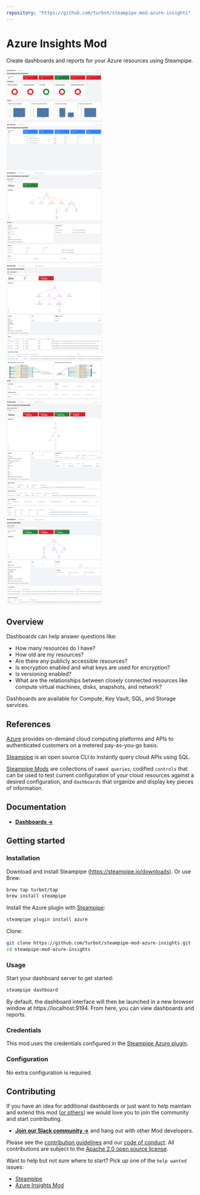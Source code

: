 ```yaml
---
repository: "https://github.com/turbot/steampipe-mod-azure-insights"
---
```


# Azure Insights Mod

Create dashboards and reports for your Azure resources using Steampipe.

<img src="https://raw.githubusercontent.com/turbot/steampipe-mod-azure-insights/main/docs/images/azure_storage_account_dashboard.png" width="50%" type="thumbnail"/>
<img src="https://raw.githubusercontent.com/turbot/steampipe-mod-azure-insights/main/docs/images/azure_storage_account_age.png" width="50%" type="thumbnail"/>
<img src="https://raw.githubusercontent.com/turbot/steampipe-mod-azure-insights/staging/docs/images/azure_activedirectory_group_detail.png" width="50%" type="thumbnail"/>
<img src="https://raw.githubusercontent.com/turbot/steampipe-mod-azure-insights/staging/docs/images/azure_network_virtual_network_detail.png" width="50%" type="thumbnail"/>
<img src="https://raw.githubusercontent.com/turbot/steampipe-mod-azure-insights/staging/docs/images/azure_compute_virtual_machine_detail.png" width="50%" type="thumbnail"/>
<img src="https://raw.githubusercontent.com/turbot/steampipe-mod-azure-insights/staging/docs/images/azure_keyvault_detail.png" width="50%" type="thumbnail"/>

## Overview

Dashboards can help answer questions like:

- How many resources do I have?
- How old are my resources?
- Are there any publicly accessible resources?
- Is encryption enabled and what keys are used for encryption?
- Is versioning enabled?
- What are the relationships between closely connected resources like compute virtual machines, disks, snapshots, and network?

Dashboards are available for Compute, Key Vault, SQL, and Storage services.

## References

[Azure](https://azure.microsoft.com/) provides on-demand cloud computing platforms and APIs to authenticated customers on a metered pay-as-you-go basis.

[Steampipe](https://steampipe.io) is an open source CLI to instantly query cloud APIs using SQL.

[Steampipe Mods](https://steampipe.io/docs/reference/mod-resources#mod) are collections of `named queries`, codified `controls` that can be used to test current configuration of your cloud resources against a desired configuration, and `dashboards` that organize and display key pieces of information.

## Documentation

- **[Dashboards →](https://hub.steampipe.io/mods/turbot/azure_insights/dashboards)**

## Getting started

### Installation

Download and install Steampipe (https://steampipe.io/downloads). Or use Brew:

```sh
brew tap turbot/tap
brew install steampipe
```

Install the Azure plugin with [Steampipe](https://steampipe.io):

```sh
steampipe plugin install azure
```

Clone:

```sh
git clone https://github.com/turbot/steampipe-mod-azure-insights.git
cd steampipe-mod-azure-insights
```

### Usage

Start your dashboard server to get started:

```sh
steampipe dashboard
```

By default, the dashboard interface will then be launched in a new browser window at https://localhost:9194. From here, you can view dashboards and reports.

### Credentials

This mod uses the credentials configured in the [Steampipe Azure plugin](https://hub.steampipe.io/plugins/turbot/azure).

### Configuration

No extra configuration is required.

## Contributing

If you have an idea for additional dashboards or just want to help maintain and extend this mod ([or others](https://github.com/topics/steampipe-mod)) we would love you to join the community and start contributing.

- **[Join our Slack community →](https://steampipe.io/community/join)** and hang out with other Mod developers.

Please see the [contribution guidelines](https://github.com/turbot/steampipe/blob/main/CONTRIBUTING.md) and our [code of conduct](https://github.com/turbot/steampipe/blob/main/CODE_OF_CONDUCT.md). All contributions are subject to the [Apache 2.0 open source license](https://github.com/turbot/steampipe-mod-azure-insights/blob/main/LICENSE).

Want to help but not sure where to start? Pick up one of the `help wanted` issues:

- [Steampipe](https://github.com/turbot/steampipe/labels/help%20wanted)
- [Azure Insights Mod](https://github.com/turbot/steampipe-mod-azure-insights/labels/help%20wanted)